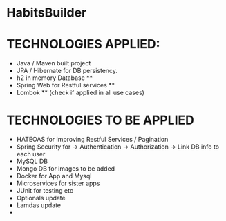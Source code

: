 # HabitsBuilder

# TECHNOLOGIES APPLIED:

- Java / Maven built project
- JPA / Hibernate for DB persistency.
- h2 in memory Database **
- Spring Web for Restful services **
- Lombok ** (check if applied in all use cases)


# TECHNOLOGIES TO BE APPLIED

- HATEOAS for improving Restful Services / Pagination
- Spring Security for
    ->  Authentication
    ->  Authorization
    ->  Link DB info to each user
- MySQL DB
- Mongo DB for images to be added
- Docker for App and Mysql
- Microservices for sister apps
- JUnit for testing etc
- Optionals update
- Lamdas update
- 
